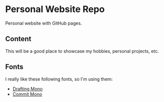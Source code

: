 # Personal Website Repo

Personal website with GitHub pages. 

## Content

This will be a good place to showcase my hobbies, personal projects, etc.

## Fonts

I really like these following fonts, so I'm using them: 
- [Drafting Mono](https://indestructibletype.com/Drafting/)
- [Commit Mono](https://commitmono.com)